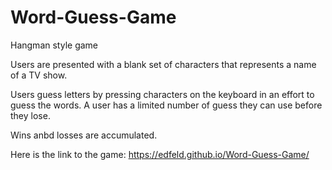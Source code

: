 # Word-Guess-Game
Hangman style game

Users are presented with a blank set of characters that represents a name of a TV show.  

Users guess letters by pressing characters on the keyboard in an effort to guess the words.  A user has a limited number of guess they can use before they lose.

Wins anbd losses are accumulated.  

Here is the link to the game:  https://edfeld.github.io/Word-Guess-Game/
